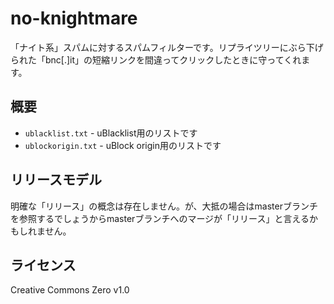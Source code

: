 # no-knightmare
「ナイト系」スパムに対するスパムフィルターです。リプライツリーにぶら下げられた「bnc\[.\]it」の短縮リンクを間違ってクリックしたときに守ってくれます。

## 概要
* `ublacklist.txt` - uBlacklist用のリストです
* `ublockorigin.txt` - uBlock origin用のリストです

## リリースモデル
明確な「リリース」の概念は存在しません。が、大抵の場合はmasterブランチを参照するでしょうからmasterブランチへのマージが「リリース」と言えるかもしれません。

## ライセンス
Creative Commons Zero v1.0
